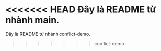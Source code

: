 <<<<<<< HEAD
Đây là README từ nhành main.
=======
Đây là README từ nhánh conflict-demo.
>>>>>>> conflict-demo
